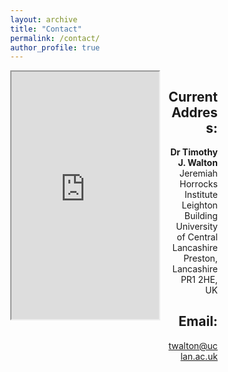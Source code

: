 ```yaml
---
layout: archive
title: "Contact"
permalink: /contact/
author_profile: true
---
```


<style>
* {
	box-sizing: border-box;
}

body {
	margin: 0;
}

.column1 {
	float: left;
	width: 62%;
	padding-right: 10px;
}

.column2 {
	float:left;
	width: 35%;
	padding-right: 60px;
	text-align: right;
}

.column img {
	margin-top: 12px;
}

.row:after {
	content: "";
	display: table;
	clear: both;
}

</style>

<div class="row">
	<div class="column1">
		<iframe src="https://www.google.com/maps/embed?pb=!1m18!1m12!1m3!1d2358.5740751538924!2d-2.7118524847699343!3d53.76146685123755!2m3!1f0!2f0!3f0!3m2!1i1024!2i768!4f13.1!3m3!1m2!1s0x487b72774262bdc7%3A0x8760f87b9ac574bb!2sLeighton%20Building%2C%20Preston%20PR1%208RU!5e0!3m2!1sen!2suk!4v1627069137128!5m2!1sen!2suk" width="100%" height="400px" style="border:10;" allowfullscreen="" loading="lazy"></iframe>
	</div>
	<div class="column2">
		<h2>
			Current Address:
		</h2>
		<p>
			<b>Dr Timothy J. Walton</b><br> 
			Jeremiah Horrocks Institute<br>
			Leighton Building<br>
			University of Central Lancashire<br>
			Preston, Lancashire<br>
			PR1 2HE, UK
		</p>
		<h2>
			Email:
		</h2>
		<p>
			<a href="mailto:twalton@uclan.ac.uk">twalton@uclan.ac.uk</a>
		</p>
	</div>	
</div>
